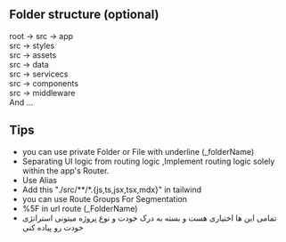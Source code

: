 ## Folder structure (optional)

root -> src -> app <br />
src -> styles <br />
src -> assets <br />
src -> data <br />
src -> servicecs <br />
src -> components <br />
src -> middleware <br />
And ...

## Tips
* you can use private Folder or File with underline (_folderName)
* Separating UI logic from routing logic ,Implement routing logic solely within the app's Router.
* Use Alias
* Add this "./src/**/*.{js,ts,jsx,tsx,mdx}" in tailwind
* you can use Route Groups For Segmentation
* %5F in url route (_FolderName)
* تمامی این ها اختیاری هست و بسته به درک خودت و نوع پروژه میتونی استراتژی خودت رو پیاده کنی
